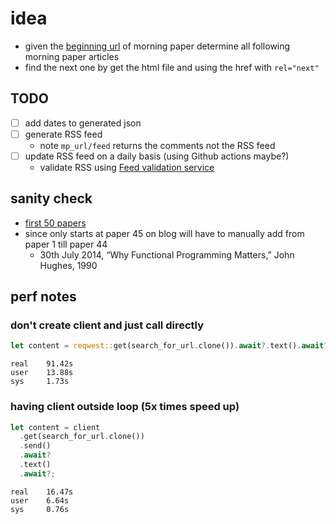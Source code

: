 # idea

- given the [beginning url](https://blog.acolyer.org/2014/10/08/a-storm-drain-for-the-morning-paper/) of morning paper determine all following morning paper articles
- find the next one by get the html file and using the href with `rel="next"`

## TODO

- [ ] add dates to generated json
- [ ] generate RSS feed
  - note `mp_url/feed` returns the comments not the RSS feed
- [ ] update RSS feed on a daily basis (using Github actions maybe?)
  - validate RSS using [Feed validation service](https://validator.w3.org/feed/check.cgi)

## sanity check

- [first 50 papers](https://blog.acolyer.org/2014/10/15/themorningpaper-reaches-50-papers/)
- since only starts at paper 45 on blog will have to manually add from paper 1 till paper 44
  - 30th July 2014, “Why Functional Programming Matters,” John Hughes, 1990

## perf notes

### don't create client and just call directly

```rust
let content = reqwest::get(search_for_url.clone()).await?.text().await?;
```

```
real    91.42s
user    13.88s
sys     1.73s
```

### having client outside loop (5x times speed up)

```rust
let content = client
  .get(search_for_url.clone())
  .send()
  .await?
  .text()
  .await?;
```

```
real    16.47s
user    6.64s
sys     0.76s
```
